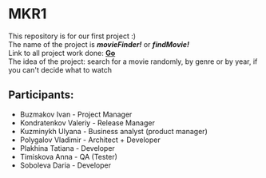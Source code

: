 # MKR1

This repository is for our first project :) </br>
The name of the project is ***movieFinder!*** or ***findMovie!*** </br>
Link to all project work done: [**Go**](https://www.youtube.com/watch?v=ZhIsAZO5gl0) </br>
The idea of the project: search for a movie randomly, 
by genre or by year, if you can't decide what to watch</br>
## Participants:</br>
- Buzmakov Ivan - Project Manager</br>
- Kondratenkov Valeriy - Release Manager </br>
- Kuzminykh Ulyana - Business analyst (product manager)</br>
- Polygalov Vladimir - Architect + Developer</br>
- Plakhina Tatiana - Developer</br>
- Timiskova Anna - QA (Tester)</br>
- Soboleva Daria - Developer</br>

